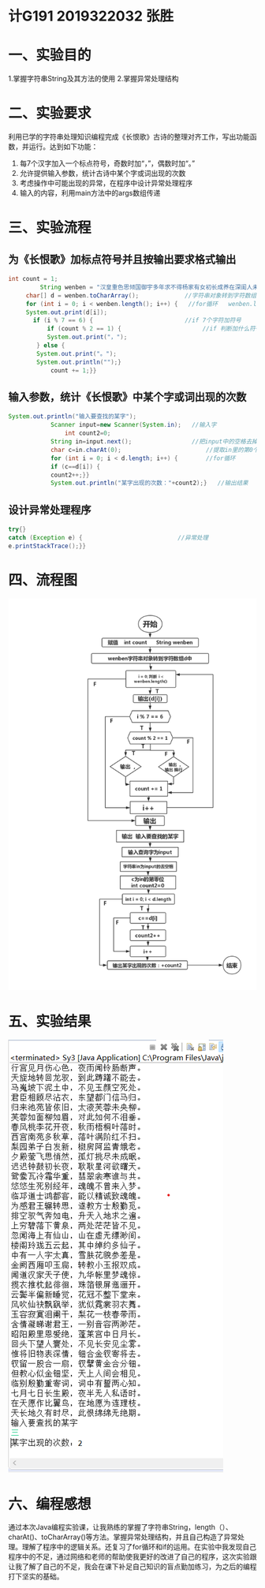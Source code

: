 # 计G191 2019322032 张胜
# 一、实验目的
1.掌握字符串String及其方法的使用
2.掌握异常处理结构
# 二、实验要求
利用已学的字符串处理知识编程完成《长恨歌》古诗的整理对齐工作，写出功能函数，并运行。达到如下功能：
1.	每7个汉字加入一个标点符号，奇数时加“，”，偶数时加“。”
2.	允许提供输入参数，统计古诗中某个字或词出现的次数
3.	考虑操作中可能出现的异常，在程序中设计异常处理程序
4.	输入的内容，利用main方法中的args数组传递
# 三、实验流程
## 为《长恨歌》加标点符号并且按输出要求格式输出
```java
int count = 1;
         String wenben = "汉皇重色思倾国御宇多年求不得杨家有女初长成养在深闺人未识天生丽质难自弃一朝选在君王侧回眸………";
     char[] d = wenben.toCharArray();  			  //字符串对象转到字符数组中
     for (int i = 0; i < wenben.length(); i++) {   //for循环   wenben.length（）是字符串长
     System.out.print(d[i]);	
       if (i % 7 == 6) {						  //if 7个字符加符号	
           if (count % 2 == 1) {				       //if 判断加什么符号
           System.out.print("，");
        } else {
        System.out.print("。");
        System.out.println("");}
            count += 1;}}	
```
## 输入参数，统计《长恨歌》中某个字或词出现的次数
```java
System.out.println("输入要查找的某字");
            Scanner input=new Scanner(System.in);   //输入字
                int count2=0;
            String in=input.next();				    //把input中的空格去掉
            char c=in.charAt(0);						//提取in里的第0个元素给c
            for (int i = 0; i < d.length; i++) {		//for循环   
            if (c==d[i]) {					
            count2++;}}
            System.out.println("某字出现的次数："+count2);}   //输出结果
```
## 设计异常处理程序
```java
try{}
catch (Exception e) {							//异常处理 
e.printStackTrace();}}
```
# 四、流程图
![image](https://github.com/nilvxingzhe/test3/blob/master/7.png)
# 五、实验结果
![image](https://github.com/nilvxingzhe/test3/blob/master/批注%202019-11-14%20210747.png)
# 六、编程感想
通过本次Java编程实验课，让我熟练的掌握了字符串String，length（）、charAt()、toCharArray()等方法。掌握异常处理结构，并且自己构造了异常处理。理解了程序中的逻辑关系。还复习了for循环和if的运用。在实验中我发现自己程序中的不足，通过网络和老师的帮助使我更好的改进了自己的程序，这次实验跟让我了解了自己的不足，我会在课下补足自己知识的盲点勤加练习，为之后的编程打下坚实的基础。
